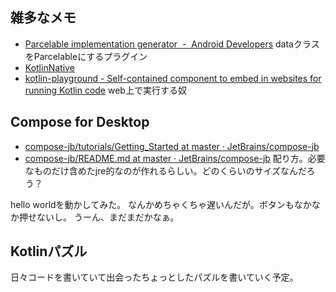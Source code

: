 ## 雑多なメモ

- [Parcelable implementation generator  -  Android Developers](https://developer.android.com/kotlin/parcelize) dataクラスをParcelableにするプラグイン
- [KotlinNative](KotlinNative)
- [kotlin-playground - Self-contained component to embed in websites for running Kotlin code](https://jetbrains.github.io/kotlin-playground/) web上で実行する奴

## Compose for Desktop

- [compose-jb/tutorials/Getting_Started at master · JetBrains/compose-jb](https://github.com/JetBrains/compose-jb/tree/master/tutorials/Getting_Started)
- [compose-jb/README.md at master · JetBrains/compose-jb](https://github.com/JetBrains/compose-jb/blob/master/tutorials/Native_distributions_and_local_execution/README.md) 配り方。必要なものだけ含めたjre的なのが作れるらしい。どのくらいのサイズなんだろう？

hello worldを動かしてみた。
なんかめちゃくちゃ遅いんだが。ボタンもなかなか押せないし。
うーん、まだまだかなぁ。

## Kotlinパズル

日々コードを書いていて出会ったちょっとしたパズルを書いていく予定。